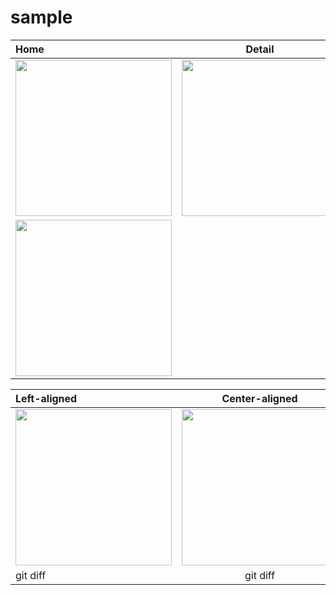 # sample

|Home     |  Detail | Profile |
|:-------------------------|:-------------------------:|-------------------------:|
|<img src="https://github.com/mohamadali7/sample/blob/main/home.png" width="250"> | <img src="https://github.com/mohamadali7/sample_arvand/blob/main/detail_post.png" width="250">
| <img src="https://github.com/mohamadali7/sample_arvand/blob/main/profile.png" width="250">


| Left-aligned | Center-aligned | Right-aligned |
| :---         |     :---:      |          ---: |
| <img src="https://github.com/mohamadali7/sample/blob/main/home.png" width="250">    | <img src="https://github.com/mohamadali7/sample_arvand/blob/main/detail_post.png" width="250">     | <img src="https://github.com/mohamadali7/sample_arvand/blob/main/profile.png" width="250">    |
| git diff     | git diff       | git diff      


